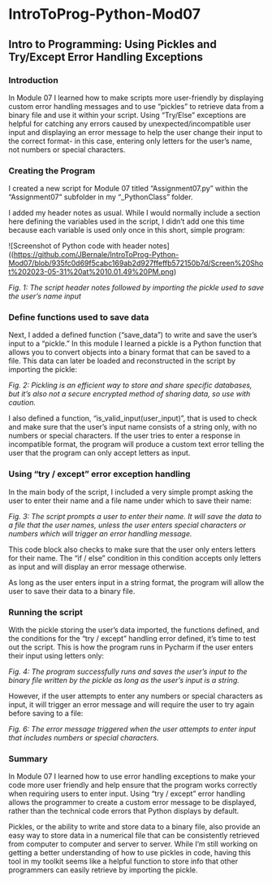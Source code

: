# IntroToProg-Python-Mod07
## Intro to Programming:  Using Pickles and Try/Except Error Handling Exceptions 


### Introduction

In Module 07 I learned how to make scripts more user-friendly by displaying custom error handling messages and to use “pickles” to retrieve data from a binary file and use it within your script. Using “Try/Else” exceptions are helpful for catching any errors caused by unexpected/incompatible user input and displaying an error message to help the user change their input to the correct format- in this case, entering only letters for the user’s name, not numbers or special characters.



### Creating the Program

I created a new script for Module 07 titled  “Assignment07.py” within the “Assignment07” subfolder in my “_PythonClass” folder. 

I added my header notes as usual. While I would normally include a section here defining the variables used in the script, I didn’t add one this time because each variable is used only once in this short, simple program:

![Screenshot of Python code with header notes]
((https://github.com/JBernale/IntroToProg-Python-Mod07/blob/935fc0d69f5cabc169ab2d927ffeffb572150b7d/Screen%20Shot%202023-05-31%20at%2010.01.49%20PM.png)

*Fig. 1: The script header notes followed by importing the pickle used to save the user’s name input*

### Define functions used to save data

Next, I added a defined function (“save_data”) to write and save the user’s input to a “pickle.” In this module I learned a pickle is a Python function that allows you to convert objects into a binary format that can be saved to a file. This data can later be loaded and reconstructed in the script by importing the pickle:


*Fig. 2: Pickling is an efficient way to store and share specific databases, but it’s also not a secure encrypted method of sharing data, so use with caution.*

I also defined a function, “is_valid_input(user_input)”, that is used to check and make sure that the user’s input name consists of a string only, with no numbers or special characters. If the user tries to enter a response in incompatible format, the program will produce a custom text error telling the user that the program can only accept letters as input.

### Using “try / except” error exception handling

In the main body of the script, I included a very simple prompt asking the user to enter their name and a file name under which to save their name:

 
*Fig. 3: The script prompts a user to enter their name. It will save the data to a file that the user names, unless the user enters special characters or numbers which will trigger an error handling message.*

This code block also checks to make sure that the user only enters letters for their name. The “if / else” condition in this condition accepts only letters as input and will display an error message otherwise.

As long as the user enters input in a string format, the program will allow the user to save their data to a binary file.

### Running the script

With the pickle storing the user’s data imported, the functions defined, and the conditions for the “try / except” handling error defined, it’s time to test out the script. This is how the program runs in Pycharm if the user enters their input using letters only:


*Fig. 4: The program successfully runs and saves the user’s input to the binary file written by the pickle as long as the user’s input is a string.*

However, if the user attempts to enter any numbers or special characters as input, it will trigger an error message and will require the user to try again before saving to a file:


*Fig. 6: The error message triggered when the user attempts to enter input that includes numbers or special characters.*

### Summary
In Module 07 I learned how to use error handling exceptions to make your code more user friendly and help ensure that the program works correctly when requiring users to enter input. Using “try / except” error handling allows the programmer to create a custom error message to be displayed, rather than the technical code errors that Python displays by default. 

Pickles, or the ability to write and store data to a binary file, also provide an easy way to store data in a numerical file that can be consistently retrieved from computer to computer and server to server. While I’m still working on getting a better understanding of how to use pickles in code, having this tool in my toolkit seems like a helpful function to store info that other programmers can easily retrieve by importing the pickle.
